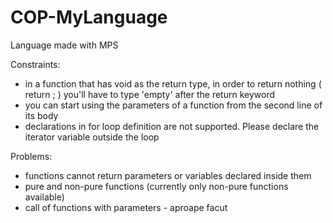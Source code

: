 # COP-MyLanguage
Language made with MPS


Constraints:
- in a function that has void as the return type, in order to return nothing ( return ; ) you'll have to type 'empty' after the return keyword
- you can start using the parameters of a function from the second line of its body
- declarations in for loop definition are not supported. Please declare the iterator variable outside the loop

Problems:
- functions cannot return parameters or variables declared inside them
- pure and non-pure functions (currently only non-pure functions available)
- call of functions with parameters - aproape facut
